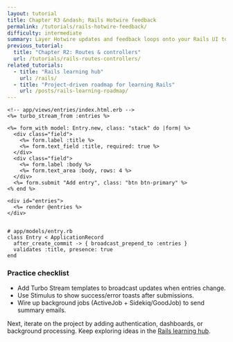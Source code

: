 ```yaml
---
layout: tutorial
title: Chapter R3 &ndash; Rails Hotwire feedback
permalink: /tutorials/rails-hotwire-feedback/
difficulty: intermediate
summary: Layer Hotwire updates and feedback loops onto your Rails UI to keep users in flow.
previous_tutorial:
  title: "Chapter R2: Routes & controllers"
  url: /tutorials/rails-routes-controllers/
related_tutorials:
  - title: "Rails learning hub"
    url: /rails/
  - title: "Project-driven roadmap for learning Rails"
    url: /posts/rails-learning-roadmap/
---
```


```erb
<!-- app/views/entries/index.html.erb -->
<%= turbo_stream_from :entries %>

<%= form_with model: Entry.new, class: "stack" do |form| %>
  <div class="field">
    <%= form.label :title %>
    <%= form.text_field :title, required: true %>
  </div>
  <div class="field">
    <%= form.label :body %>
    <%= form.text_area :body, rows: 4 %>
  </div>
  <%= form.submit "Add entry", class: "btn btn-primary" %>
<% end %>

<div id="entries">
  <%= render @entries %>
</div>
```

<pre class="language-ruby"><code class="language-ruby">
# app/models/entry.rb
class Entry &lt; ApplicationRecord
  after_create_commit -&gt; { broadcast_prepend_to :entries }
  validates :title, presence: true
end
</code></pre>

### Practice checklist

- Add Turbo Stream templates to broadcast updates when entries change.
- Use Stimulus to show success/error toasts after submissions.
- Wire up background jobs (ActiveJob + Sidekiq/GoodJob) to send summary emails.

Next, iterate on the project by adding authentication, dashboards, or background processing. Keep exploring ideas in the [Rails learning hub](/rails/).
